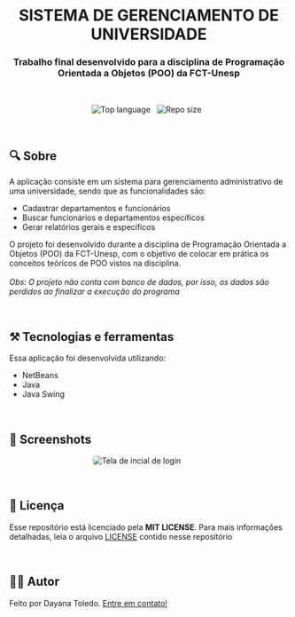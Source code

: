 <h1 align="center">SISTEMA DE GERENCIAMENTO DE UNIVERSIDADE</h1>
<h3 align="center">Trabalho final desenvolvido para a disciplina de Programação Orientada a Objetos (POO) da FCT-Unesp</h3>

&nbsp;&nbsp;

<p align="center">
  <img alt="Top language" src="https://img.shields.io/github/languages/top/DayaToledo/TrabalhoFinal-POO?style=for-the-badge"/>&nbsp;&nbsp;
  <img alt="Repo size" src="https://img.shields.io/github/repo-size/DayaToledo/TrabalhoFinal-POO?style=for-the-badge"/>&nbsp;&nbsp;
</p>

&nbsp;&nbsp;
## 🔍 Sobre

A aplicação consiste em um sistema para gerenciamento administrativo de uma universidade, sendo que as funcionalidades são:
* Cadastrar departamentos e funcionários
* Buscar funcionários e departamentos específicos
* Gerar relatórios gerais e específicos

O projeto foi desenvolvido durante a disciplina de Programação Orientada a Objetos (POO) da FCT-Unesp, com o objetivo de colocar em prática os conceitos teóricos de POO vistos na disciplina.
</br></br>
*Obs: O projeto não conta com banco de dados, por isso, os dados são perdidos ao finalizar a execução do programa*

&nbsp;
## ⚒ Tecnologias e ferramentas

Essa aplicação foi desenvolvida utilizando: 
* NetBeans
* Java
* Java Swing

&nbsp;
## 📸 Screenshots

<p align="center">
  <img style="border-radius: 5px" alt="Tela de incial de login" src="https://user-images.githubusercontent.com/55140068/141662134-3550f235-5288-4647-bd4b-953f0e049874.png">
  &nbsp;&nbsp;&nbsp;&nbsp;&nbsp;&nbsp;&nbsp;&nbsp;&nbsp;&nbsp;
</p>

&nbsp;
## 📃 Licença
Esse repositório está licenciado pela **MIT LICENSE**. Para mais informações detalhadas, leia o arquivo [LICENSE](./LICENSE) contido nesse repositório


&nbsp;
## 👩‍💻 Autor

Feito por Dayana Toledo. [Entre em contato!](https://www.linkedin.com/in/toledodayana/)
